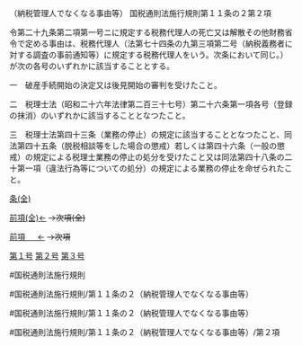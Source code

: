 （納税管理人でなくなる事由等）
国税通則法施行規則第１１条の２第２項

令第二十九条第二項第一号ニに規定する税務代理人の死亡又は解散その他財務省令で定める事由は、税務代理人（法第七十四条の九第三項第二号（納税義務者に対する調査の事前通知等）に規定する税務代理人をいう。次条において同じ。）が次の各号のいずれかに該当することとする。

一　破産手続開始の決定又は後見開始の審判を受けたこと。

二　税理士法（昭和二十六年法律第二百三十七号）第二十六条第一項各号（登録の抹消）のいずれかに該当することとなつたこと。

三　税理士法第四十三条（業務の停止）の規定に該当することとなつたこと、同法第四十五条（脱税相談等をした場合の懲戒）若しくは第四十六条（一般の懲戒）の規定による税理士業務の停止の処分を受けたこと又は同法第四十八条の二十第一項（違法行為等についての処分）の規定による業務の停止を命ぜられたこと。

[条(全)](国税通則法施行規則＿第１１条の２_.md)

[前項(全)←](国税通則法施行規則＿第１１条の２第１項_.md)  ~~→次項(全)~~

[前項 　 ←](国税通則法施行規則＿第１１条の２第１項.md)  ~~→次項~~

[第１号](国税通則法施行規則＿第１１条の２第２項第１号.md)  [第２号](国税通則法施行規則＿第１１条の２第２項第２号.md)  [第３号](国税通則法施行規則＿第１１条の２第２項第３号.md)  

#国税通則法施行規則

#国税通則法施行規則/第１１条の２（納税管理人でなくなる事由等）

#国税通則法施行規則/第１１条の２（納税管理人でなくなる事由等）

#国税通則法施行規則/第１１条の２（納税管理人でなくなる事由等）/第２項

